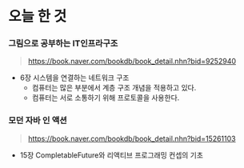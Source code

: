 # 오늘 한 것 

### 그림으로 공부하는 IT인프라구조
> https://book.naver.com/bookdb/book_detail.nhn?bid=9252940

- 6장 시스템을 연결하는 네트워크 구조
    - 컴퓨터는 많은 부분에서 계층 구조 개념을 적용하고 있다.
    - 컴퓨터는 서로 소통하기 위해 프로토콜을 사용한다.

### 모던 자바 인 액션
> https://book.naver.com/bookdb/book_detail.nhn?bid=15261103

- 15장 CompletableFuture와 리액티브 프로그래밍 컨셉의 기초

